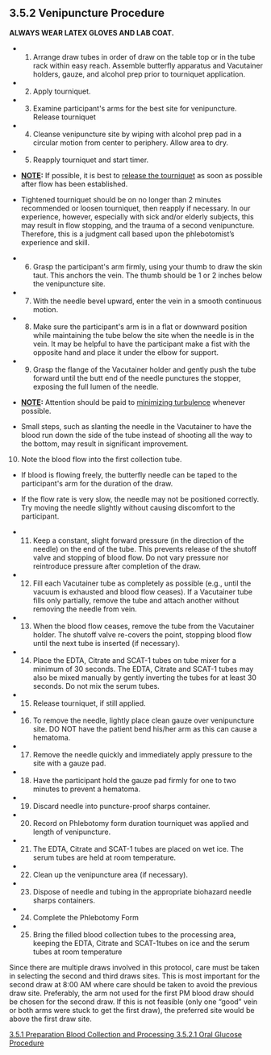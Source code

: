 ## 3.5.2 Venipuncture Procedure

**ALWAYS WEAR LATEX GLOVES AND LAB COAT.**

* 1. Arrange draw tubes in order of draw on the table top or in the tube rack within easy reach. Assemble butterfly apparatus and Vacutainer holders, gauze, and alcohol prep prior to tourniquet application.
* 2. Apply tourniquet.
* 3. Examine participant's arms for the best site for venipuncture. Release tourniquet
* 4. Cleanse venipuncture site by wiping with alcohol prep pad in a circular motion from center to periphery.  Allow area to dry.
* 5. Reapply tourniquet and start timer.

 * **<u>NOTE</u>:** If possible, it is best to <u>release the tourniquet</u> as soon as possible after flow has been established.
 * Tightened tourniquet should be on no longer than 2 minutes recommended or loosen tourniquet, then reapply if necessary.  In our experience, however, especially with sick and/or elderly subjects, this may result in flow stopping, and the trauma of a second venipuncture. Therefore, this is a judgment call based upon the phlebotomist’s experience and skill.

* 6. Grasp the participant's arm firmly, using your thumb to draw the skin taut. This anchors the vein.  The thumb should be 1 or 2 inches below the venipuncture site.
* 7. With the needle bevel upward, enter the vein in a smooth continuous motion.
* 8. Make sure the participant's arm is in a flat or downward position while maintaining the tube below the site when the needle is in the vein.  It may be helpful to have the participant make a fist with the opposite hand and place it under the elbow for support.
* 9. Grasp the flange of the Vacutainer holder and gently push the tube forward until the butt end of the needle punctures the stopper, exposing the full lumen of the needle.

 * **<u>NOTE</u>:** Attention should be paid to <u>minimizing turbulence</u> whenever possible.
 * Small steps, such as slanting the needle in the Vacutainer to have the blood run down the side of the tube instead of shooting all the way to the bottom, may result in significant improvement.

10. Note the blood flow into the first collection tube.

 * If blood is flowing freely, the butterfly needle can be taped to the participant's arm for the duration of the draw.
 * If the flow rate is very slow, the needle may not be positioned correctly.  Try moving the needle slightly without causing discomfort to the participant.

* 11. Keep a constant, slight forward pressure (in the direction of the needle) on the end of the tube.  This prevents release of the shutoff valve and stopping of blood flow.  Do not vary pressure nor reintroduce pressure after completion of the draw.
* 12. Fill each Vacutainer tube as completely as possible (e.g., until the vacuum is exhausted and blood flow ceases).  If a Vacutainer tube fills only partially, remove the tube and attach another without removing the needle from vein.
* 13. When the blood flow ceases, remove the tube from the Vacutainer holder.  The shutoff valve re-covers the point, stopping blood flow until the next tube is inserted (if necessary).
* 14. Place the EDTA, Citrate and SCAT-1 tubes on tube mixer for a minimum of 30 seconds. The EDTA, Citrate and SCAT-1 tubes may also be mixed manually by gently inverting the tubes for at least 30 seconds.  Do not mix the serum tubes.
* 15. Release tourniquet, if still applied.
* 16. To remove the needle, lightly place clean gauze over venipuncture site. DO NOT have the patient bend his/her arm as this can cause a hematoma.
* 17. Remove the needle quickly and immediately apply pressure to the site with a gauze pad.
* 18. Have the participant hold the gauze pad firmly for one to two minutes to prevent a hematoma.
* 19. Discard needle into puncture-proof sharps container.
* 20. Record on Phlebotomy form duration tourniquet was applied and length of venipuncture.
* 21. The EDTA, Citrate and SCAT-1 tubes are placed on wet ice.  The serum tubes are held at room temperature.
* 22. Clean up the venipuncture area (if necessary).
* 23. Dispose of needle and tubing in the appropriate biohazard needle sharps containers.
* 24. Complete the Phlebotomy Form
* 25. Bring the filled blood collection tubes to the processing area, keeping the EDTA, Citrate and SCAT-1tubes on ice and the serum tubes at room temperature

Since there are multiple draws involved in this protocol, care must be taken in selecting the second and third draws sites.  This is most important for the second draw at 8:00 AM where care should be taken to avoid the previous draw site.  Preferably, the arm not used for the first PM blood draw should be chosen for the second draw.  If this is not feasible (only one “good” vein or both arms were stuck to get the first draw), the preferred site would be above the first draw site.


<div class="center">
<div class="btn-group">
  <a href=":pages_path:/manuals/blood-collection-processing/3-05-01-preperation.md" class="btn btn-default">
    <span class="glyphicon glyphicon-chevron-left"></span>
    3.5.1 Preparation
  </a>

  <a href=":pages_path:/manuals/blood-collection-processing" class="btn btn-default">
    <span class="glyphicon glyphicon-chevron-up"></span>
    Blood Collection and Processing
  </a>

  <a href=":pages_path:/manuals/blood-collection-processing/3-05-02-01-oral-glucose-procedure.md" class="btn btn-success">
    3.5.2.1 Oral Glucose Procedure
    <span class="glyphicon glyphicon-chevron-right"></span>
  </a>
</div>
</div>
